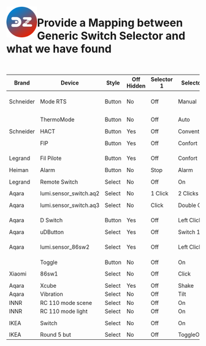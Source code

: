 <a href="Home.md"><img align="left" width="80" height="80" src="../Images/logo_Z4D.png" alt="Logo"></a>

# Provide a Mapping between Generic Switch Selector and what we have found

</br>



| Brand | Device | Style | Off Hidden | Selector 1 | Selector 2 | Selector 3 | Selector 4 | Selector 5 | Selector 6 | Selector 7 |  Selector 8 |  Selector 9 |  Selector 10 |  Selector 11 |  Selector 12 |  Selector 13 |
| ------ | ----- | ----- | ----------- | --------- | --------- | --------- | --------- | --------- | --------- | --------- | --------- | --------- | --------- | --------- | --------- | --------- |
| Schneider | Mode RTS | Button | No | Off | Manual | Schedule | Manual Energy Saver | Schedule Energy Saver | Holiday | Holiday Frost Protection |
|  | ThermoMode | Button | No | Off|Auto|Cool|Heat|Force Heat |
| Schneider | HACT | Button | Yes | Off|Conventional|Set Point|Fil Pilote |
|           | FIP  | Button | Yes | Off|Confort|Confort -1|Confort -2|Eco|Frost Protection|Off |
| Legrand   | Fil Pilote | Button | Yes | Off|Confort|Confort -1|Confort -2|Eco|Hors Gel|Off |
| Heiman    | Alarm | Button | No | Stop|Alarm|Siren|Strobe|Armed|Disarmed |
| Legrand   | Remote Switch | Select | No | Off|On|Move Up|Move Down|Stop |
| Aqara     |  lumi.sensor_switch.aq2 | Select | No |  1 Click|2 Clicks|3 Clicks|4+ Clicks |
| Aqara     | lumi.sensor_switch.aq3 | Select | No | Click|Double Click|Long Click|Release Click|Shake |
| Aqara     | D Switch | Button | Yes | Off|Left Click|Right Click|Both Click |
| Aqara     | uDButton | Select | Yes | Off|Switch 1|Switch 2|Both_Click |
| Aqara     | lumi.sensor_86sw2 | Select | Yes | Off|Left Click|Left Double Clink|Left Long Click|Right Click|Right Double Click|Right Long Click|Both Click|Both Double Click|Both Long |
|           |  Toggle | Button | No |    Off|On|Toggle |
| Xiaomi    |  86sw1  | Select | No |  Off|Click|Double Click|Long Click                             
| Aqara     | Xcube   | Select | Yes | Off|Shake|Alert|Free_Fall|Flip_90|Flip_180|Move|Tap|Clock_Wise|Anti_Clock_Wise |
| Aqara     | Vibration | Select | No |   Off|Tilt|Vibrate|Free Fall |                             
| INNR      | RC 110 mode scene | Select | No | Off|On|click_up|click_down|move_up|move_down|stop|scene1|scene2|scene3|scene4|scene5|scene6 |
| INNR      | RC 110 mode light | Select | No | Off|On|Off|On|click_up|click_down|move_up|move_down|stop|
| IKEA      | Switch | Select | No | Off|On|Push Up|Push Down|Release |
| IKEA  | Round 5 but | Select | No | Off|ToggleOnOff|Left_click|Right_click|Up_click|Up_push|Up_release|Down_click|Down_push|Down_release|Right_push|Right_release|Left |
